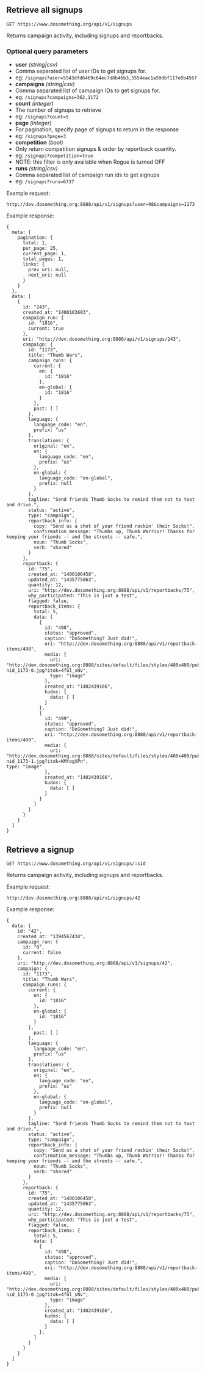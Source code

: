 ## Retrieve all signups

```
GET https://www.dosomething.org/api/v1/signups
```

Returns campaign activity, including signups and reportbacks.

### Optional query parameters

- **user** _(string|csv)_
 - Comma separated list of user IDs to get signups for.
 - eg: `/signups?user=5543dfd6469c64ec7d8b46b3,5554eac1a59dbf117e8b4567`
- **campaigns** _(string|csv)_
 - Comma separated list of campaign IDs to get signups for.
 - eg: `/signups?campaigns=362,1172`
- **count** _(integer)_
 - The number of signups to retrieve
 - eg: `/signups?count=5`
- **page** _(integer)_
 - For pagination, specify page of signups to return in the response
 - eg: `/signups?page=3`
- **competition** _(bool)_
 - Only return competition signups & order by reportback quantity.
 - eg: `/signups?competition=true`
 - NOTE: this filter is only available when Rogue is turned OFF
- **runs** _(string|csv)_
 - Comma separated list of campaign run ids to get signups
 - eg: `/signups?runs=6737`


Example request:

```
http://dev.dosomething.org:8888/api/v1/signups?user=98&campaigns=1173
```

Example response:
```
{
  meta: {
    pagination: {
      total: 1,
      per_page: 25,
      current_page: 1,
      total_pages: 1,
      links: {
        prev_uri: null,
        next_uri: null
      }
    }
  },
  data: [
    {
      id: "243",
      created_at: "1400103603",
      campaign_run: {
        id: "1816",
        current: true
      },
      uri: "http://dev.dosomething.org:8888/api/v1/signups/243",
      campaign: {
        id: "1173",
        title: "Thumb Wars",
        campaign_runs: {
          current: {
            en: {
              id: "1816"
            },
            en-global: {
              id: "1816"
            }
          },
          past: [ ]
        },
        language: {
          language_code: "en",
          prefix: "us"
        },
        translations: {
          original: "en",
          en: {
            language_code: "en",
            prefix: "us"
          },
          en-global: {
            language_code: "en-global",
            prefix: null
          }
        },
        tagline: "Send friends Thumb Socks to remind them not to text and drive.",
        status: "active",
        type: "campaign",
        reportback_info: {
          copy: "Send us a shot of your friend rockin' their Socks!",
          confirmation_message: "Thumbs up, Thumb Warrior! Thanks for keeping your friends -- and the streets -- safe.",
          noun: "Thumb Socks",
          verb: "shared"
        }
      },
      reportback: {
        id: "75",
        created_at: "1400106458",
        updated_at: "1435775063",
        quantity: 12,
        uri: "http://dev.dosomething.org:8888/api/v1/reportbacks/75",
        why_participated: "This is just a test",
        flagged: false,
        reportback_items: {
          total: 5,
          data: [
            {
              id: "498",
              status: "approved",
              caption: "DoSomething? Just did!",
              uri: "http://dev.dosomething.org:8888/api/v1/reportback-items/498",
              media: {
                uri: "http://dev.dosomething.org:8888/sites/default/files/styles/480x480/public/reportbacks/1173/uid_98-nid_1173-0.jpg?itok=4fGl_sNv",
                type: "image"
              },
              created_at: "1402439166",
              kudos: {
                data: [ ]
              }
            },
            {
              id: "499",
              status: "approved",
              caption: "DoSomething? Just did!",
              uri: "http://dev.dosomething.org:8888/api/v1/reportback-items/499",
              media: {
                uri: "http://dev.dosomething.org:8888/sites/default/files/styles/480x480/public/reportbacks/1173/uid_98-nid_1173-1.jpg?itok=KMfogXPn",
type: "image"
              },
              created_at: "1402439166",
              kudos: {
                data: [ ]
              }
            }
          ]
        }
      }
    }
  ]
}
```
## Retrieve a signup

```
GET https://www.dosomething.org/api/v1/signups/:sid
```

Returns campaign activity, including signups and reportbacks.

Example request:
```
http://dev.dosomething.org:8888/api/v1/signups/42
```

Example response:
```
{
  data: {
    id: "42",
    created_at: "1394567434",
    campaign_run: {
      id: "0",
      current: false
    },
    uri: "http://dev.dosomething.org:8888/api/v1/signups/42",
    campaign: {
      id: "1173",
      title: "Thumb Wars",
      campaign_runs: {
        current: {
          en: {
            id: "1816"
          },
          en-global: {
            id: "1816"
          }
        },
          past: [ ]
        },
        language: {
          language_code: "en",
          prefix: "us"
        },
        translations: {
          original: "en",
          en: {
            language_code: "en",
            prefix: "us"
          },
          en-global: {
            language_code: "en-global",
            prefix: null
          }
        },
        tagline: "Send friends Thumb Socks to remind them not to text and drive.",
        status: "active",
        type: "campaign",
        reportback_info: {
          copy: "Send us a shot of your friend rockin' their Socks!",
          confirmation_message: "Thumbs up, Thumb Warrior! Thanks for keeping your friends -- and the streets -- safe.",
          noun: "Thumb Socks",
          verb: "shared"
        }
      },
      reportback: {
        id: "75",
        created_at: "1400106458",
        updated_at: "1435775063",
        quantity: 12,
        uri: "http://dev.dosomething.org:8888/api/v1/reportbacks/75",
        why_participated: "This is just a test",
        flagged: false,
        reportback_items: {
          total: 5,
          data: [
            {
              id: "498",
              status: "approved",
              caption: "DoSomething? Just did!",
              uri: "http://dev.dosomething.org:8888/api/v1/reportback-items/498",
              media: {
                uri: "http://dev.dosomething.org:8888/sites/default/files/styles/480x480/public/reportbacks/1173/uid_98-nid_1173-0.jpg?itok=4fGl_sNv",
                type: "image"
              },
              created_at: "1402439166",
              kudos: {
                data: [ ]
              }
            },
          ]
        }
      }
    }
  ]
}
```

